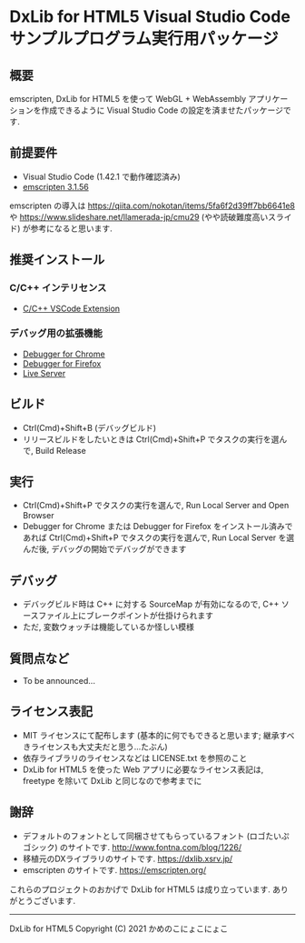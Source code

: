# DxLib for HTML5  Visual Studio Codeサンプルプログラム実行用パッケージ

## 概要

emscripten, DxLib for HTML5 を使って WebGL + WebAssembly アプリケーションを作成できるように
Visual Studio Code の設定を済ませたパッケージです.

## 前提要件

- Visual Studio Code (1.42.1 で動作確認済み)
- [emscripten 3.1.56](https://emscripten.org)

emscripten の導入は <https://qiita.com/nokotan/items/5fa6f2d39ff7bb6641e8> や
<https://www.slideshare.net/llamerada-jp/cmu29> (やや読破難度高いスライド) が参考になると思います.

## 推奨インストール

### C/C++ インテリセンス

- [C/C++ VSCode Extension](https://marketplace.visualstudio.com/items?itemName=ms-vscode.cpptools)

### デバッグ用の拡張機能

- [Debugger for Chrome](https://marketplace.visualstudio.com/items?itemName=msjsdiag.debugger-for-chrome)
- [Debugger for Firefox](https://marketplace.visualstudio.com/items?itemName=firefox-devtools.vscode-firefox-debug)
- [Live Server](https://marketplace.visualstudio.com/items?itemName=ritwickdey.LiveServer)

## ビルド

- Ctrl(Cmd)+Shift+B (デバッグビルド)
- リリースビルドをしたいときは Ctrl(Cmd)+Shift+P でタスクの実行を選んで, Build Release

## 実行

- Ctrl(Cmd)+Shift+P でタスクの実行を選んで, Run Local Server and Open Browser
- Debugger for Chrome または Debugger for Firefox をインストール済みであれば Ctrl(Cmd)+Shift+P でタスクの実行を選んで, Run Local Server を選んだ後, デバッグの開始でデバッグができます

## デバッグ

- デバッグビルド時は C++ に対する SourceMap が有効になるので, C++ ソースファイル上にブレークポイントが仕掛けられます
- ただ, 変数ウォッチは機能しているか怪しい模様

## 質問点など

- To be announced...

## ライセンス表記

- MIT ライセンスにて配布します (基本的に何でもできると思います; 継承すべきライセンスも大丈夫だと思う...たぶん)
- 依存ライブラリのライセンスなどは LICENSE.txt を参照のこと
- DxLib for HTML5 を使った Web アプリに必要なライセンス表記は, freetype を除いて DxLib と同じなので参考までに

## 謝辞

- デフォルトのフォントとして同梱させてもらっているフォント (ロゴたいぷゴシック) のサイトです. <http://www.fontna.com/blog/1226/>
- 移植元のDXライブラリのサイトです. <https://dxlib.xsrv.jp/>
- emscripten のサイトです. <https://emscripten.org/>

これらのプロジェクトのおかげで DxLib for HTML5 は成り立っています. ありがとうございます.

- - -

DxLib for HTML5  Copyright (C) 2021 かめのこにょこにょこ
